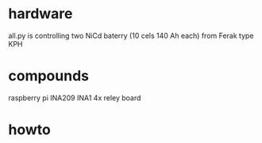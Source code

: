 # hardware 
all.py is controlling two NiCd baterry (10 cels 140 Ah each) from Ferak type KPH

# compounds
raspberry pi
INA209
INA1
4x reley board

# howto




